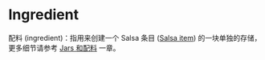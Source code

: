 <!-- master#68cb5e9 --->

# Ingredient

配料 (ingredient)：指用来创建一个 Salsa 条目 ([Salsa item]) 的一块单独的存储，更多细节请参考 [Jars 和配料] 一章。

[Salsa item]: ./salsa_item.md
[Jars 和配料]: ../jars_and_ingredients.md
